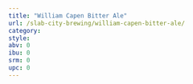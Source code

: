 ```yaml
---
title: "William Capen Bitter Ale"
url: /slab-city-brewing/william-capen-bitter-ale/
category: 
style: 
abv: 0
ibu: 0
srm: 0
upc: 0
---
```


